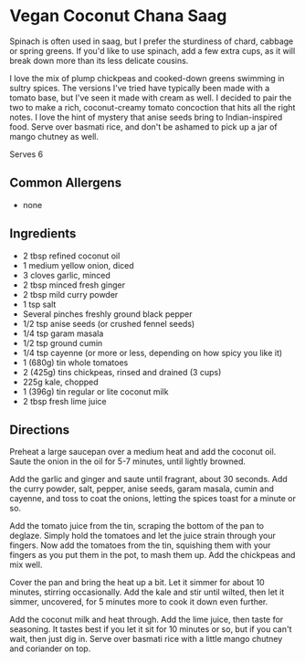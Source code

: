 # Vegan Coconut Chana Saag

Spinach is often used in saag, but I prefer the sturdiness of chard, cabbage or spring greens. If you'd like to use spinach, add a few extra cups, as it will break down more than its less delicate cousins.

I love the mix of plump chickpeas and cooked-down greens swimming in sultry spices. The versions I've tried have typically been made with a tomato base, but I've seen it made with cream as well. I decided to pair the two to make a rich, coconut-creamy tomato concoction that hits all the right notes. I love the hint of mystery that anise seeds bring to Indian-inspired food. Serve over basmati rice, and don't be ashamed to pick up a jar of mango chutney as well.

Serves 6

## Common Allergens
* none

## Ingredients
* 2 tbsp refined coconut oil
* 1 medium yellow onion, diced
* 3 cloves garlic, minced
* 2 tbsp minced fresh ginger
* 2 tbsp mild curry powder
* 1 tsp salt
* Several pinches freshly ground black pepper
* 1/2 tsp anise seeds (or crushed fennel seeds)
* 1/4 tsp garam masala
* 1/2 tsp ground cumin
* 1/4 tsp cayenne (or more or less, depending on how spicy you like it)
* 1 (680g) tin whole tomatoes
* 2 (425g) tins chickpeas, rinsed and drained (3 cups)
* 225g kale, chopped
* 1 (396g) tin regular or lite coconut milk
* 2 tbsp fresh lime juice

## Directions
Preheat a large saucepan over a medium heat and add the coconut oil. Saute the onion in the oil for 5-7 minutes, until lightly browned.

Add the garlic and ginger and saute until fragrant, about 30 seconds. Add the curry powder, salt, pepper, anise seeds, garam masala, cumin and cayenne, and toss to coat the onions, letting the spices toast for a minute or so.

Add the tomato juice from the tin, scraping the bottom of the pan to deglaze. Simply hold the tomatoes and let the juice strain through your fingers. Now add the tomatoes from the tin, squishing them with your fingers as you put them in the pot, to mash them up. Add the chickpeas and mix well.

Cover the pan and bring the heat up a bit. Let it simmer for about 10 minutes, stirring occasionally. Add the kale and stir until wilted, then let it simmer, uncovered, for 5 minutes more to cook it down even further.

Add the coconut milk and heat through. Add the lime juice, then taste for seasoning. It tastes best if you let it sit for 10 minutes or so, but if you can't wait, then just dig in. Serve over basmati rice with a little mango chutney and coriander on top.
